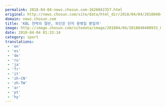 ```yaml
---
permalink: 2018-04-04-news.chosun.com-1626042357.html
original: http://news.chosun.com/site/data/html_dir/2018/04/04/2018040400982.html
domain: news.chosun.com
title: 'KBL 전력의 절반, 외인은 단지 용병일 뿐일까'
image: http://image.chosun.com/sitedata/image/201804/04/2018040400933_0.jpg
date: 2018-04-04 01:33:14
category: sport
translations: 
 - 'en'
 - 'es'
 - 'de'
 - 'ru'
 - 'ja'
 - 'fr'
 - 'it'
 - 'zh-CN'
 - 'zh-TW'
 - 'ar'
 - 'pt'
 - 'hy'
---
```


